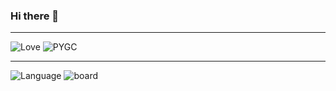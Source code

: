 ### Hi there 👋

---
![Love](https://img.shields.io/badge/Love-You-red)
![PYGC](https://img.shields.io/badge/PYGC-ASICFANS-red)

---
![Language](https://github-readme-stats.vercel.app/api/top-langs/?username=PYGC&layout=compact)
![board](https://github-profile-trophy.vercel.app/?username=PYGC&column=7)


